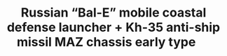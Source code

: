 ---
layout: product
title: "Russian “Bal-E” mobile coastal defense launcher + Kh-35 anti-ship missil MAZ chassis early type     "
price: "4400" 
desc: "Maketa"
img_path: "/assets/img/UA72103.webp"
brand: "N/A"
available: true
special_offer: false
new: false
soon: false
cat: "010000"
subcat: "013300"
subsubcat: "0N/A"
sifra: "UA72103"
popular: false
---